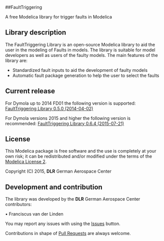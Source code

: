 ##FaultTriggering


A free Modelica library for trigger faults in Modelica

## Library description

The FaultTriggering Library is an open-source Modelica library to aid the user in the modeling of Faults in models. The library is suitable for model developers as well as users of the faulty models. The main features of the library are:
- Standardized fault inputs to aid the development of faulty models
- Automatic fault package generation to help the user to select the faults

## Current release

For Dymola up to 2014 FD01 the following version is supported: [FaultTriggering Library 0.5.0 (2014-04-02)](../../archive/v0.5.0.zip)

For Dymola versions 2015 and higher the following version is recommended: [FaultTriggering Library 0.6.4 (2015-07-21)](../../archive/v0.6.4.zip)


## License

This Modelica package is free software and the use is completely at your own risk;
it can be redistributed and/or modified under the terms of the [Modelica License 2](https://modelica.org/licenses/ModelicaLicense2).


Copyright (C) 2015, **DLR** German Aerospace Center

## Development and contribution


The library was developed by the **DLR** German Aerospace Center contributors:

 • Franciscus van der Linden

You may report any issues with using the [Issues](../../issues) button.

Contributions in shape of [Pull Requests](../../pulls) are always welcome.
